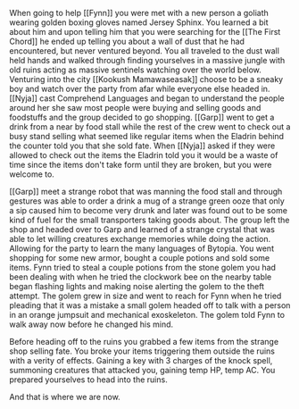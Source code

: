 When going to help [[Fynn]] you were met with a new person a goliath wearing golden boxing gloves named Jersey Sphinx. You learned a bit about him and upon telling him that you were searching for the [[The First Chord]] he ended up telling you about a wall of dust that he had encountered, but never ventured beyond. You all traveled to the dust wall held hands and walked through finding yourselves in a massive jungle with old ruins acting as massive sentinels watching over the world below.  Venturing into the city [[Kookush Mamawaseasak]] choose to be a sneaky boy and watch over the party from afar while everyone else headed in. [[Nyja]] cast Comprehend Languages and began to understand the people around her she saw most people were buying and selling goods and foodstuffs and the group decided to go shopping. [[Garp]] went to get a drink from a near by food stall while the rest of the crew went to check out a busy stand selling what seemed like regular items when the Eladrin behind the counter told you that she sold fate. When [[Nyja]] asked if they were allowed to check out the items the Eladrin told you it would be a waste of time since the items don't take form until they are broken, but you were welcome to. 

[[Garp]] meet a strange robot that was manning the food stall and through gestures was able to order a drink a mug of a strange green ooze that only a sip caused him to become very drunk and later was found out to be some kind of fuel for the small transporters taking goods about. The group left the shop and headed over to Garp and learned of a strange crystal that was able to let willing creatures exchange memories while doing the action. Allowing for the party to learn the many languages of Bytopia. You went shopping for some new armor, bought a couple potions and sold some items. Fynn tried to steal a couple potions from the stone golem you had been dealing with when he tried the clockwork bee on the nearby table began flashing lights and making noise alerting the golem to the theft attempt. The golem grew in size and went to reach for Fynn when he tried pleading that it was a mistake a small golem headed off to talk with a person in an orange jumpsuit and mechanical exoskeleton. The golem told Fynn to walk away now before he changed his mind. 

Before heading off to the ruins you grabbed a few items from the strange shop selling fate. You broke your items triggering them outside the ruins with a verity of effects. Gaining a key with 3 charges of the knock spell, summoning creatures that attacked you, gaining temp HP, temp AC. You prepared yourselves to head into the ruins.

And that is where we are now.